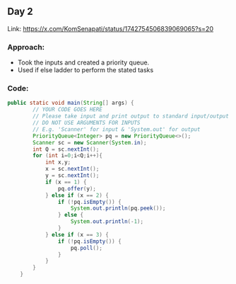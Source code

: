 ## Day 2

Link: https://x.com/KomSenapati/status/1742754506839069065?s=20

### Approach:

- Took the inputs and created a priority queue.
- Used if else ladder to perform the stated tasks

### Code:

```java
public static void main(String[] args) {
        // YOUR CODE GOES HERE
        // Please take input and print output to standard input/output (stdin/stdout)
        // DO NOT USE ARGUMENTS FOR INPUTS
        // E.g. 'Scanner' for input & 'System.out' for output
        PriorityQueue<Integer> pq = new PriorityQueue<>(); 
        Scanner sc = new Scanner(System.in);
        int Q = sc.nextInt();
        for (int i=0;i<Q;i++){
            int x,y;
            x = sc.nextInt();
            y = sc.nextInt();
            if (x == 1) {
                pq.offer(y);
            } else if (x == 2) {
                if (!pq.isEmpty()) {
                    System.out.println(pq.peek());
                } else {
                    System.out.println(-1);
                }
            } else if (x == 3) {
                if (!pq.isEmpty()) {
                    pq.poll();
                }
            }
        }
    }
```
